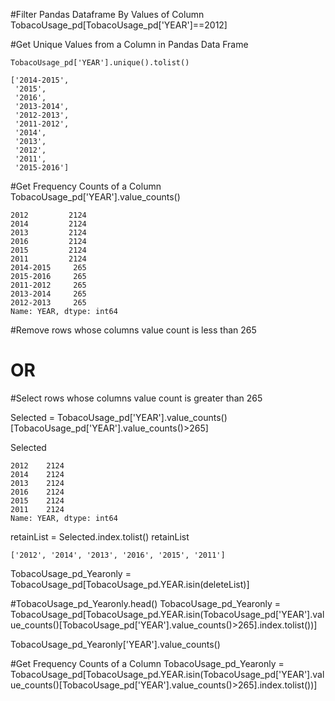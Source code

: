 #Filter Pandas Dataframe By Values of Column
TobacoUsage_pd[TobacoUsage_pd['YEAR']==2012]


#Get Unique Values from a Column in Pandas Data Frame

```
TobacoUsage_pd['YEAR'].unique().tolist()

['2014-2015',
 '2015',
 '2016',
 '2013-2014',
 '2012-2013',
 '2011-2012',
 '2014',
 '2013',
 '2012',
 '2011',
 '2015-2016']
 ```


#Get Frequency Counts of a Column
TobacoUsage_pd['YEAR'].value_counts()

```
2012         2124
2014         2124
2013         2124
2016         2124
2015         2124
2011         2124
2014-2015     265
2015-2016     265
2011-2012     265
2013-2014     265
2012-2013     265
Name: YEAR, dtype: int64

```


#Remove rows whose columns value count is less than 265
# OR
#Select rows whose columns value count is greater than 265

Selected = TobacoUsage_pd['YEAR'].value_counts()[TobacoUsage_pd['YEAR'].value_counts()>265]

Selected
```
2012    2124
2014    2124
2013    2124
2016    2124
2015    2124
2011    2124
Name: YEAR, dtype: int64
```

retainList = Selected.index.tolist()
retainList
```
['2012', '2014', '2013', '2016', '2015', '2011']
```

TobacoUsage_pd_Yearonly = TobacoUsage_pd[TobacoUsage_pd.YEAR.isin(deleteList)]


#TobacoUsage_pd_Yearonly.head()
TobacoUsage_pd_Yearonly = TobacoUsage_pd[TobacoUsage_pd.YEAR.isin(TobacoUsage_pd['YEAR'].value_counts()[TobacoUsage_pd['YEAR'].value_counts()>265].index.tolist())]

TobacoUsage_pd_Yearonly['YEAR'].value_counts()

 

#Get Frequency Counts of a Column
TobacoUsage_pd_Yearonly = TobacoUsage_pd[TobacoUsage_pd.YEAR.isin(TobacoUsage_pd['YEAR'].value_counts()[TobacoUsage_pd['YEAR'].value_counts()>265].index.tolist())]